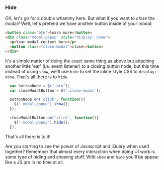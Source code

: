 ### Hide

OK, let's go for a double whammy here. But what if you want to *close* the modal? Well, let's pretend we have another button inside of your modal:

~~~html
<button class="btn">learn more</button>
<div class="modal-popup" style="display: none">
  <p>Your modal content here</p>
  <button class="close-modal">close</button>
</div>
~~~

It's a simple matter of doing the exact same thing as above but attaching another little 'ear' (i.e. event listener) to a closing button node, but this time instead of using `show`, we'll use `hide` to set the inline style CSS to `display: none`. That's all there is to `hide`.

~~~~js
  var buttonNode = $('.btn');
  var closeModalButton = $('.close-modal');

  buttonNode.on('click', function(){
    $('.modal-popup').show();
  });

  closeModalButton.on('click', function(){
    $('.modal-popup').hide();
  });
~~~~

That's all there is to it!

Are you starting to see the power of Javascript and jQuery when used together? Remember that almost every interaction when doing UI work is some type of hiding and showing stuff. With `show` and `hide` you'll be appear like a JS pro in no time at all.
